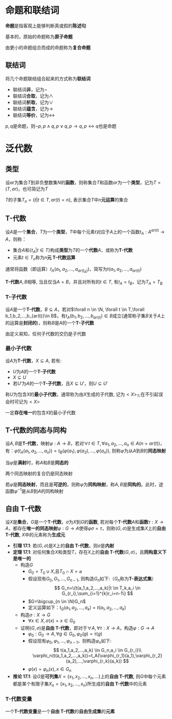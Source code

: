 # 命题和联结词

**命题**是指客观上能够判断真或假的**陈述句**

基本的，原始的命题称为**原子命题**

由更小的命题组合而成的命题称为**复合命题**

## 联结词

将几个命题联结组合起来的方式称为**联结词**

- 联结词**非**，记为$\neg$
- 联结词**合取**，记为$\wedge$
- 联结词**析取**，记为$\vee$
- 联结词**蕴含**，记为$→$
- 联结词**等价**，记为$\leftrightarrow$

$p,q$是命题，则$\neg p,p\wedge q,p\vee q, p→q,p\leftrightarrow q$也是命题

# 泛代数

## 类型

设$ar$为集合$T$到非负整数集$N$的**函数**，则称集合$T$和函数$ar$为一个**类型**，记为$T=(T,ar)$，也可简记为$T$

$T$的子集$T_n=\{t|t\in T,ar(t)=n\}$, 表示集合$T$中$n$**元运算**的集合

## T-代数

设$A$是一个**集合**，$T$为一个**类型**，$T$中每个元素$t$对应于$A$上的一个函数$t_A:A^{ar(t)}→A$，则称：

- 集合$A$和$\{t_A|t\in T\}$构成**类型**为$T$的一个**代数**$A$，或称为**T-代数**
- 元素$t\in T_n$称为$n$**元 T-代数运算**

通常将函数（即运算）$t_A(a_1,a_2,...,a_{ar(t_A)})$，简写为$t(a_1,a_2,...,a_{ar(t)})$

**T-代数**$A,B$相等, 当且仅当$A=B$，并且对所有的$t \in T$, 有$t_A=t_B$，记为$T_A=T_B$

### T-子代数

设$A$是一个**T-代数**，$B \subseteq A$，若对$\forall n \in \N, \forall t \in T,\forall b_1,b_2,...,b_{ar(t)}\in B$，有$t_A(b_1,b_2,...,b_{ar(t)})\in B$成立(通常称子集$B$关于$A$上的运算是**封闭的**)，则称$B$是$A$的一个**T-子代数**

由定义易知，任何子代数的交仍是子代数

### 最小子代数

设$A$为**T-代数**，$X\subseteq A$, 若有:

- $U$为$A$的一个**T-子代数**
- $X\subseteq U$
- 若$U'$为$A$的一个**T-子代数**，且$X\subseteq U'$，则$U\subseteq U'$

称$U$为包含$X$的**最小子代数**，通常称为由$X$生成的子代数, 记为$<X>_T$,在不引起误会时可记为$<X>$

一定**存在唯一**的包含$X$的最小子代数

## T-代数的同态与同构

设$A,B$是**T-代数**，映射$\varphi:A \rightarrow B$，若对$\forall t\in T,\forall a_1,a_2,...,a_n \in A(n=ar(t))$，有：$\varphi(t_A(a_1,a_2,...,a_n))= t_B(\varphi(a_1),\varphi(a_2),...,\varphi(a_n))$, 则称$\varphi$为从$A$到$B$的**同态映射**

当$\varphi$是**满射**时，称$A$和$B$是**同态的**

两个同态映射的复合仍是同态映射

若$\varphi$是**同态映射**，而且是**可逆的**，则称$\varphi$为**同构映射**，称$A,B$是**同构的**。此时，逆函数$\varphi^{-1}$是从$B$到$A$的同构映射

## 自由 T-代数

设$X$是**集合**，$G$是一个**T-代数**，$\sigma$为$X$到$G$的**函数**, 若对每个**T-代数**$A$和**函数**$\tau:X \rightarrow A$，都存在**唯一的同态映射**$\varphi:G \rightarrow A$使得$\varphi\sigma=\tau$，则称$(G,\sigma)$是生成集$X$上的**自由 T-代数**, $X$中的元素称为**生成元**

- **引理 17.1**: 若$(G,\sigma)$是$X$上的**自由 T-代数**，则$\sigma$是**内射**
- **定理 17.1**: 对任何集合$X$和类型$T$，存在$X$上的**自由 T-代数**$(G,\sigma)$，且**同构意义下是唯一的**
  - 构造$G$
    - $G_0=T_0 \cup X,$且$T_0 \cap X = \varnothing$
    - 假设现有$G_0,G_1,...,G_{n-1}$, 则构造$G_n$如下:（$G_n$称为**T-表达式集**）
      $$
      G_n=\{t(a_1,a_2,...,a_k)|t \in T_k,a_i \in G_{r_i},\sum_{i=1}^{k}r_i=n-1\}
      $$
    - $G=\bigcup_{n \in \N}G_n$
    - 定义运算如下：$t_G(a_1,a_2,...,a_k)=t(a_1,a_2,...,a_k)$
  - 构造$\sigma:X \rightarrow G$
    - $\forall x \in X,\sigma(x)=x\in G_0$
  - 证明$(G,\sigma)$是**自由 T-代数**，即对于$\forall A,\forall \tau:X \rightarrow A$，构造$\varphi:G\rightarrow A$
    - $\varphi_0:G_0 \rightarrow A,\forall g \in G_0,\varphi_0(g)=\tau(g)$
    - 假设现有$\varphi_0,\varphi_1,...,\varphi_{n-1}$，则构造$\varphi_n$如下:
      $$
      t(a_1,a_2,...,a_k) \in G_n,a_i \in G_{r_i}\\
      \varphi_n(t(a_1,a_2,...,a_k))=t_A(\varphi_{r_1}(a_1),\varphi_{r_2}(a_2),...,\varphi_{r_k}(a_k))
      $$
    - $\varphi(x)=\varphi_n(x),x\in G_n$
- **推论 17.1**: 设$G$是**可列集**$X=\{x_1,x_2,...,x_n,...\}$上的**自由 T-代数**, 则$G$中每个元素都是某个有限子集$X_n=\{x_1,x_2,...,x_n\}$所生成的**自由 T-代数**中的元素

### T-代数变量

一个**T-代数变量**是一个**自由 T-代数**的**自由生成集**的**元素**
